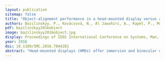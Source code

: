 ```yaml
---
layout: publication
sitemap: false
title: "Object-alignment performance in a head-mounted display versus a monitor"
authors: Bazilinskyy, P., Kovácsová, N., Al Jawahiri, A., Kapel, P., Mulckhuyse, J., Wagenaar, S., De Winter, J. C. F.
pdf: bazilinskyy2016object
image: bazilinskyy2016object.jpg
display: Proceedings of IEEE International Conference on Systems, Man, and Cybernetics (SMC). Budapest, Hungary
year: 2016
doi: 10.1109/SMC.2016.7844281
abstract: "Head-mounted displays (HMDs) offer immersion and binocular disparity. This study investigated whether an HMD yields better object-alignment performance than a conventional monitor in virtual environments that are rich in pictorial depth cues. To determine the effects of immersion and disparity separately, three hardware setups were compared: (1) a conventional computer monitor, yielding low immersion, (2) an HMD with binocular-vision settings (HMD stereo), and (3) an HMD with the same image presented to both eyes (HMD mono). Two virtual environments were used: a street environment in which two cars had to be aligned (target distance of about 15 m) and an office environment in which two books had to be aligned (target distance of about 0.7 m, at which binocular depth cues were expected to be important). Twenty males (mean age = 21.2, SD age = 1.6) each completed 10 object-alignment trials for each of the six conditions. The results revealed no statistically significant differences in object-alignment performance between the three hardware setups. A self-report questionnaire showed that participants felt more involved in the virtual environment and experienced more oculomotor discomfort with the HMD than with the monitor."
---
```

